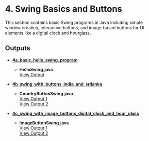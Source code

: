 # 4. Swing Basics and Buttons

This section contains basic Swing programs in Java including simple window creation, interactive buttons, and image-based buttons for UI elements like a digital clock and hourglass.

## Outputs

- **[4a_basic_hello_swing_program](./4a_basic_hello_swing_program)**

  - **HelloSwing.java**  
    [View Output](./4a_basic_hello_swing_program/4a.png)

- **[4b_swing_with_buttons_india_and_srilanka](./4b_swing_with_buttons_india_and_srilanka)**

  - **CountryButtonSwing.java**  
    [View Output 1](./4b_swing_with_buttons_india_and_srilanka/4b.png)  
    [View Output 2](./4b_swing_with_buttons_india_and_srilanka/4b0.png)

- **[4c_swing_with_image_buttons_digital_clock_and_hour_glass](./4c_swing_with_image_buttons_digital_clock_and_hour_glass)**
  - **ImageButtonSwing.java**  
    [View Output 1](./4c_swing_with_image_buttons_digital_clock_and_hour_glass/4c.png)  
    [View Output 2](./4c_swing_with_image_buttons_digital_clock_and_hour_glass/4c0.png)
